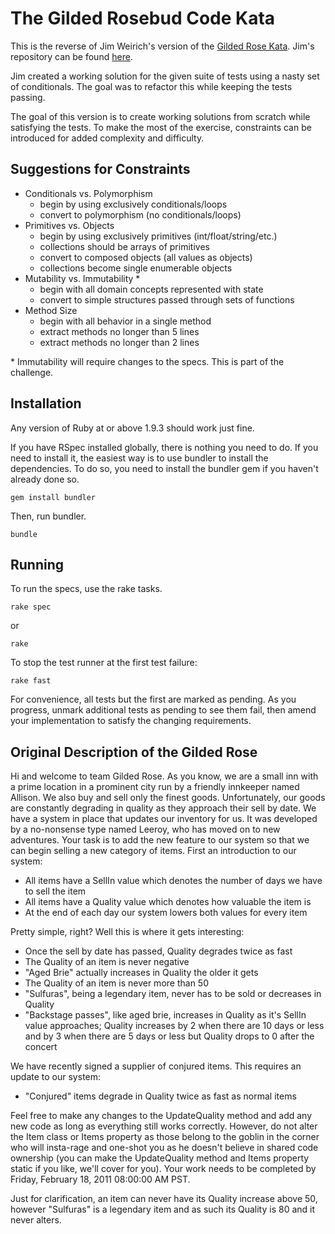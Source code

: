 # The Gilded Rosebud Code Kata

This is the reverse of Jim Weirich's version of the
[Gilded Rose Kata](http://iamnotmyself.com/2011/02/13/refactor-this-the-gilded-rose-kata/).
Jim's repository can be found
[here](https://github.com/jimweirich/gilded_rose_kata).

Jim created a working solution for the given suite of tests using a nasty set of
conditionals. The goal was to refactor this while keeping the tests passing.

The goal of this version is to create working solutions from scratch while
satisfying the tests. To make the most of the exercise, constraints can be
introduced for added complexity and difficulty.

## Suggestions for Constraints

* Conditionals vs. Polymorphism
    * begin by using exclusively conditionals/loops
    * convert to polymorphism (no conditionals/loops)
* Primitives vs. Objects
    * begin by using exclusively primitives (int/float/string/etc.)
    * collections should be arrays of primitives
    * convert to composed objects (all values as objects)
    * collections become single enumerable objects
* Mutability vs. Immutability \*
    * begin with all domain concepts represented with state
    * convert to simple structures passed through sets of functions
* Method Size
    * begin with all behavior in a single method
    * extract methods no longer than 5 lines
    * extract methods no longer than 2 lines

\* Immutability will require changes to the specs. This is part of the
challenge.

## Installation

Any version of Ruby at or above 1.9.3 should work just fine.

If you have RSpec installed globally, there is nothing you need to do. If you
need to install it, the easiest way is to use bundler to install the
dependencies. To do so, you need to install the bundler gem if you haven't
already done so.

    gem install bundler

Then, run bundler.

    bundle

## Running

To run the specs, use the rake tasks.

    rake spec

or

    rake
    
To stop the test runner at the first test failure:

    rake fast

For convenience, all tests but the first are marked as pending. As you progress,
unmark additional tests as pending to see them fail, then amend your
implementation to satisfy the changing requirements.

## Original Description of the Gilded Rose

Hi and welcome to team Gilded Rose. As you know, we are a small inn with a prime
location in a prominent city run by a friendly innkeeper named Allison. We also
buy and sell only the finest goods. Unfortunately, our goods are constantly
degrading in quality as they approach their sell by date. We have a system in
place that updates our inventory for us. It was developed by a no-nonsense type
named Leeroy, who has moved on to new adventures. Your task is to add the new
feature to our system so that we can begin selling a new category of items.
First an introduction to our system:

- All items have a SellIn value which denotes the number of days we have to sell
  the item
- All items have a Quality value which denotes how valuable the item is
- At the end of each day our system lowers both values for every item

Pretty simple, right? Well this is where it gets interesting:

- Once the sell by date has passed, Quality degrades twice as fast
- The Quality of an item is never negative
- "Aged Brie" actually increases in Quality the older it gets
- The Quality of an item is never more than 50
- "Sulfuras", being a legendary item, never has to be sold or decreases in
  Quality
- "Backstage passes", like aged brie, increases in Quality as it's SellIn value
  approaches; Quality increases by 2 when there are 10 days or less and by 3
  when there are 5 days or less but Quality drops to 0 after the concert

We have recently signed a supplier of conjured items. This requires an update to
our system:

- "Conjured" items degrade in Quality twice as fast as normal items

Feel free to make any changes to the UpdateQuality method and add any new code
as long as everything still works correctly. However, do not alter the Item
class or Items property as those belong to the goblin in the corner who will
insta-rage and one-shot you as he doesn't believe in shared code ownership (you
can make the UpdateQuality method and Items property static if you like, we'll
cover for you). Your work needs to be completed by Friday, February 18, 2011
08:00:00 AM PST.

Just for clarification, an item can never have its Quality increase above 50,
however "Sulfuras" is a legendary item and as such its Quality is 80 and it
never alters.
